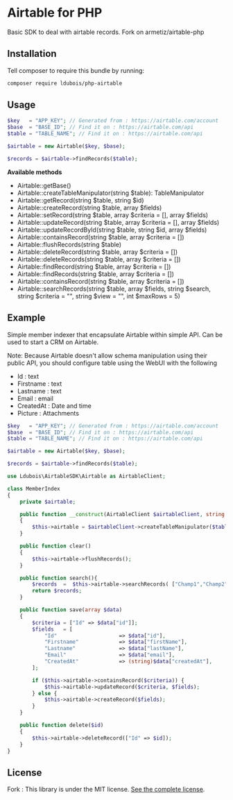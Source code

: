 # Airtable for PHP

Basic SDK to deal with airtable records. Fork on armetiz/airtable-php

## Installation

Tell composer to require this bundle by running:

``` bash
composer require ldubois/php-airtable
```

## Usage

```php
$key   = "APP_KEY"; // Generated from : https://airtable.com/account
$base  = "BASE_ID"; // Find it on : https://airtable.com/api
$table = "TABLE_NAME"; // Find it on : https://airtable.com/api

$airtable = new Airtable($key, $base);

$records = $airtable->findRecords($table);
```

**Available methods**


* Airtable::getBase()
* Airtable::createTableManipulator(string $table): TableManipulator
* Airtable::getRecord(string $table, string $id)
* Airtable::createRecord(string $table, array $fields)
* Airtable::setRecord(string $table, array $criteria = [], array $fields)
* Airtable::updateRecord(string $table, array $criteria = [], array $fields)
* Airtable::updateRecordById(string $table, string $id, array $fields)
* Airtable::containsRecord(string $table, array $criteria = [])
* Airtable::flushRecords(string $table)
* Airtable::deleteRecord(string $table, array $criteria = [])
* Airtable::deleteRecords(string $table, array $criteria = [])
* Airtable::findRecord(string $table, array $criteria = [])
* Airtable::findRecords(string $table, array $criteria = [])
* Airtable::containsRecord(string $table, array $criteria = [])
* Airtable::searchRecords(string $table, array $fields, string $search, string $criteria = "", string $view = "", int $maxRows = 5)

## Example

Simple member indexer that encapsulate Airtable within simple API.
Can be used to start a CRM on Airtable.

Note: Because Airtable doesn't allow schema manipulation using their public API, you should configure table using the WebUI with the following

* Id : text
* Firstname : text
* Lastname : text
* Email : email
* CreatedAt : Date and time
* Picture : Attachments


```php
$key   = "APP_KEY"; // Generated from : https://airtable.com/account
$base  = "BASE_ID"; // Find it on : https://airtable.com/api
$table = "TABLE_NAME"; // Find it on : https://airtable.com/api

$airtable = new Airtable($key, $base);

$records = $airtable->findRecords($table);
```

```php
use Ldubois\AirtableSDK\Airtable as AirtableClient;

class MemberIndex
{
    private $airtable;

    public function __construct(AirtableClient $airtableClient, string $table)
    {
        $this->airtable = $airtableClient->createTableManipulator($table);
    }

    public function clear()
    {
        $this->airtable->flushRecords();
    }

    public function search(){
        $records  =  $this->airtable->searchRecords( ["Champ1","Champ2"], "search_value");
        return $records;
    }

    public function save(array $data)
    {
        $criteria = ["Id" => $data["id"]];
        $fields   = [
            "Id"                    => $data["id"],
            "Firstname"             => $data["firstName"],
            "Lastname"              => $data["lastName"],
            "Email"                 => $data["email"],
            "CreatedAt"             => (string)$data["createdAt"],
        ];

        if ($this->airtable->containsRecord($criteria)) {
            $this->airtable->updateRecord($criteria, $fields);
        } else {
            $this->airtable->createRecord($fields);
        }
    }

    public function delete($id)
    {
        $this->airtable->deleteRecord(["Id" => $id]);
    }
}
```


## License

Fork : This library is under the MIT license. [See the complete license](https://github.com/ldubois/airtable-php/blob/master/LICENSE).

